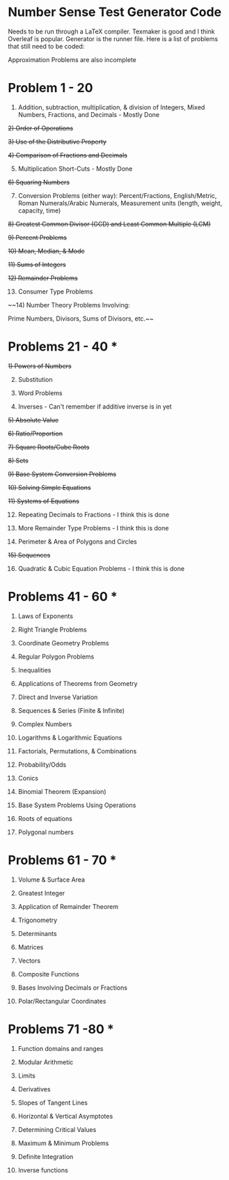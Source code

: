 # Number Sense Test Generator Code

Needs to be run through a LaTeX compiler. Texmaker is good and I think Overleaf is popular. Generator is the runner file. Here is a list of problems that still need to be coded:

Approximation Problems are also incomplete

# Problem 1 - 20

1) Addition, subtraction, multiplication, & division of
Integers, Mixed Numbers, Fractions, and Decimals - Mostly Done

~~2) Order of Operations~~

~~3) Use of the Distributive Property~~

~~4) Comparison of Fractions and Decimals~~

5) Multiplication Short-Cuts - Mostly Done

~~6) Squaring Numbers~~

7) Conversion Problems (either way):
 Percent/Fractions, English/Metric,
 Roman Numerals/Arabic Numerals,
 Measurement units
(length, weight, capacity, time)

~~8) Greatest Common Divisor (GCD) and
Least Common Multiple (LCM)~~

~~9) Percent Problems~~

~~10) Mean, Median, & Mode~~

~~11) Sums of Integers~~

~~12) Remainder Problems~~

13) Consumer Type Problems

~~14) Number Theory Problems Involving:

Prime Numbers, Divisors, Sums of Divisors, etc.~~


# Problems 21 - 40 *

~~1) Powers of Numbers~~

2) Substitution

3) Word Problems

4) Inverses - Can't remember if additive inverse is in yet

~~5) Absolute Value~~

~~6) Ratio/Proportion~~

~~7) Square Roots/Cube Roots~~

~~8) Sets~~

~~9) Base System Conversion Problems~~

~~10) Solving Simple Equations~~

~~11) Systems of Equations~~

12) Repeating Decimals to Fractions - I think this is done

13) More Remainder Type Problems - I think this is done

14) Perimeter & Area of Polygons and Circles

~~15) Sequences~~

16) Quadratic & Cubic Equation Problems - I think this is done

# Problems 41 - 60 *

1) Laws of Exponents

2) Right Triangle Problems

3) Coordinate Geometry Problems

4) Regular Polygon Problems

5) Inequalities

6) Applications of Theorems from Geometry

7) Direct and Inverse Variation

8) Sequences & Series (Finite & Infinite)

9) Complex Numbers

10) Logarithms & Logarithmic Equations

11) Factorials, Permutations, & Combinations

12) Probability/Odds

13) Conics

14) Binomial Theorem (Expansion)

15) Base System Problems Using Operations

16) Roots of equations

17) Polygonal numbers

# Problems 61 - 70 *

1) Volume & Surface Area

2) Greatest Integer

3) Application of Remainder Theorem

4) Trigonometry

5) Determinants

6) Matrices

7) Vectors

8) Composite Functions

9) Bases Involving Decimals or Fractions

10) Polar/Rectangular Coordinates

# Problems 71 -80 *

1) Function domains and ranges

2) Modular Arithmetic

3) Limits

4) Derivatives

5) Slopes of Tangent Lines

6) Horizontal & Vertical Asymptotes

7) Determining Critical Values

8) Maximum & Minimum Problems

9) Definite Integration

10) Inverse functions
